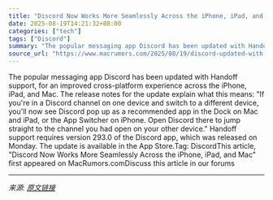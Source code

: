 ```yaml
---
title: "Discord Now Works More Seamlessly Across the iPhone, iPad, and Mac"
date: 2025-08-19T14:21:32+08:00
categories: ["tech"]
tags: ["Discord"]
summary: "The popular messaging app Discord has been updated with Handoff support, for an improved cross-platform experience across the iPhone, iPad, and Mac. The release notes for the update explain what this "
source_url: "https://www.macrumors.com/2025/08/19/discord-updated-with-handoff-support/"
---
```


The popular messaging app Discord has been updated with Handoff support, for an improved cross-platform experience across the iPhone, iPad, and Mac. The release notes for the update explain what this means: "If you're in a Discord channel on one device and switch to a different device, you'll now see Discord pop up as a recommended app in the Dock on Mac and iPad, or the App Switcher on iPhone. Open Discord there to jump straight to the channel you had open on your other device." Handoff support requires version 293.0 of the Discord app, which was released on Monday. The update is available in the App Store.Tag: DiscordThis article, &quot;Discord Now Works More Seamlessly Across the iPhone, iPad, and Mac&quot; first appeared on MacRumors.comDiscuss this article in our forums

---

*来源: [原文链接](https://www.macrumors.com/2025/08/19/discord-updated-with-handoff-support/)*
